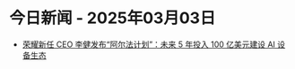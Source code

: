 # 今日新闻 - 2025年03月03日
- [荣耀新任 CEO 李健发布“阿尔法计划”：未来 5 年投入 100 亿美元建设 AI 设备生态](https://www.ithome.com/0/834/832.htm)
